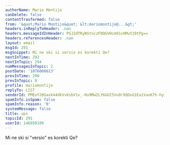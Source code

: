 ```yaml
---
authorName: Mario Montijo
canDelete: false
contentTrasformed: false
from: '&quot;Mario Montijo&quot; &lt;mariomontijo@...&gt;'
headers.inReplyToHeader: .nan
headers.messageIdInHeader: PGJ2dTRyNStnczF0QGVHcm91cHMuY29tPg==
headers.referencesHeader: .nan
layout: email
msgId: 291
msgSnippet: Mi ne ski si versio es korekti Qe?
nextInTime: 292
nextInTopic: 294
numMessagesInTopic: 2
postDate: '1076008613'
prevInTime: 290
prevInTopic: 0
profile: mariomontijo
replyTo: LIST
senderId: PMEoY20Gaxk44dkVv6sbV1v_-Ro9Mw2LY6GUI5VuOrXQOxG1Ea1VaxK7h-hyivued7omxTsQRuOgb_D2F_Vmb99mvW_mhkHHRa5gtNJF0w
spamInfo.isSpam: false
spamInfo.reason: '0'
systemMessage: false
title: ups
topicId: 291
userId: 146050109
---
```


Mi ne ski si "versio" es korekti Qe?


